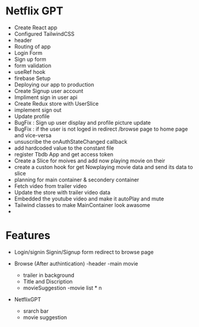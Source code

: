 # Netflix GPT

- Create React app
- Configured TailwindCSS
- header 
- Routing of app
- Login Form 
- Sign up form
- form validation
- useRef hook
- firebase Setup
- Deploying our app to production 
- Create Signup user account
- Impliment sign in user api
- Create Redux store with UserSlice
- implement sign out
- Update profile 
- BugFix : Sign up user display and profile picture update
- BugFix : if the user is not loged in redirect /browse page to home page and vice-versa
- unsuscribe the onAuthStateChanged callback
- add hardcoded value to the constant file
- register Tbdb App and get access token
- Create a Slice for moives and add now playing movie on their
- create a custon hook for get Nowplaying movie data and send its data to slice
- planning for main container & secondery container
- Fetch video from trailer video 
- Update the store with trailer video data 
- Embedded the youtube video and make it autoPlay and mute
- Tailwind classes to make MainContainer look awasome
- 

# Features

- Login/signin
  Signin/Signup form
  redirect to browse page

- Browse (After authintication)
  -header
  -main movie
    - trailer in background
    - Title and Discription
    - movieSuggestion
        -movie list * n

- NetflixGPT 
    - srarch bar
    - movie suggestion        

